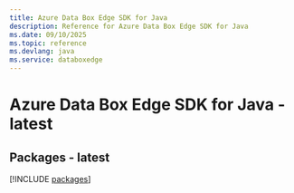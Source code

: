 ```yaml
---
title: Azure Data Box Edge SDK for Java
description: Reference for Azure Data Box Edge SDK for Java
ms.date: 09/10/2025
ms.topic: reference
ms.devlang: java
ms.service: databoxedge
---
```

# Azure Data Box Edge SDK for Java - latest
## Packages - latest
[!INCLUDE [packages](data-box-edge-index.md)]